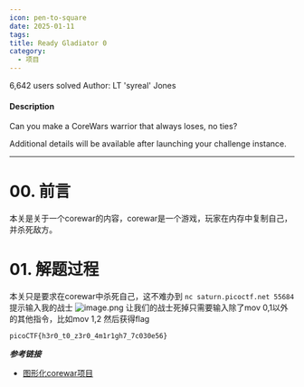 ```yaml
---
icon: pen-to-square
date: 2025-01-11
tags: 
title: Ready Gladiator 0
category:
  - 项目
---
```

6,642 users solved
Author: LT 'syreal' Jones

#### Description

Can you make a CoreWars warrior that always loses, no ties?

Additional details will be available after launching your challenge instance.

----
# 00. 前言
本关是关于一个corewar的内容，corewar是一个游戏，玩家在内存中复制自己，并杀死敌方。

# 01. 解题过程
本关只是要求在corewar中杀死自己，这不难办到
 `nc saturn.picoctf.net 55684`
 提示输入我的战士
 ![image.png](https://cdn.jsdelivr.net/gh/fakeppa/blog-img/20250111230531.png)
让我们的战士死掉只需要输入除了mov 0,1以外的其他指令，比如mov 1,2
然后获得flag

```
picoCTF{h3r0_t0_z3r0_4m1r1gh7_7c030e56}
```


***参考链接***
- [图形化corewar项目](https://github.com/aramachandran7/corewars?tab=readme-ov-file)
